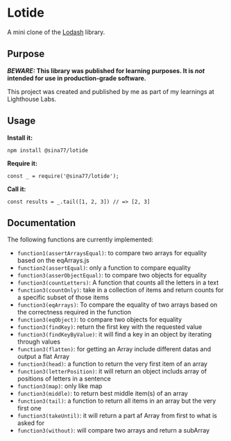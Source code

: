 # Lotide

A mini clone of the [Lodash](https://lodash.com) library.

## Purpose

**_BEWARE:_ This library was published for learning purposes. It is _not_ intended for use in production-grade software.**

This project was created and published by me as part of my learnings at Lighthouse Labs.

## Usage

**Install it:**

`npm install @sina77/lotide`

**Require it:**

`const _ = require('@sina77/lotide');`

**Call it:**

`const results = _.tail([1, 2, 3]) // => [2, 3]`

## Documentation

The following functions are currently implemented:

- `function1(assertArraysEqual)`: to compare two arrays for equality based on the eqArrays.js
- `function2(assertEqual)`: only a function to compare equality
- `function3(asserObjectEqual)`: to compare two objects for equality
- `function3(countLetters)`: A function that counts all the letters in a text
- `function3(countOnly)`: take in a collection of items and return counts for a specific subset of those items
- `function3(eqArrays)`: To compare the equality of two arrays based on the correctness required in the function
- `function3(eqObject)`: to compare two objects for equality
- `function3(findKey)`: return the first key with the requested value
- `function3(findKeyByValue)`: it will find a key in an object by iterating through values
- `function3(flatten)`: for getting an Array include different datas and output a flat Array
- `function3(head)`: a function to return the very first item of an array
- `function3(letterPosition)`: it will return an object includs array of positions of letters in a sentence
- `function3(map)`: only like map
- `function3(middle)`: to return best middle item(s) of an array
- `function3(tail)`: a function to return all items in an array but the very first one
- `function3(takeUntil)`: it will return a part af Array from first to what is asked for
- `function3(without)`: will compare two arrays and return a subArray
